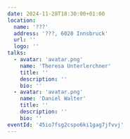 ```yaml
---
date: 2024-11-28T18:30:00+01:00
location:
  name: '???'
  address: '???, 6020 Innsbruck'
  url: ''
  logo: ''
talks:
  - avatar: 'avatar.png'
    name: 'Theresa Unterlerchner'
    title: ''
    description: ''
    bio: ''
  - avatar: 'avatar.png'
    name: 'Daniel Walter'
    title: ''
    description: ''
    bio: ''
eventId: '45io7fsg2cspo6ki1gag7jfvvj'
---
```

